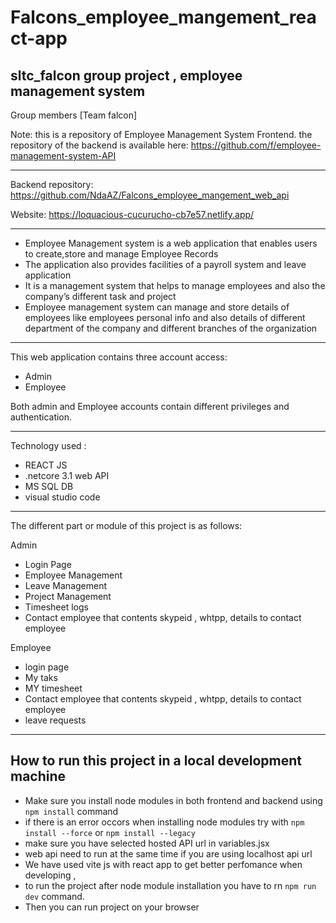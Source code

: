 # Falcons_employee_mangement_react-app
sltc_falcon  group project  , employee management system
 -----------
 Group members [Team falcon]




Note: this is a repository of Employee Management System Frontend. the repository of the backend is available here: https://github.com/f/employee-management-system-API

-------------
Backend repository: https://github.com/NdaAZ/Falcons_employee_mangement_web_api

Website: https://loquacious-cucurucho-cb7e57.netlify.app/

-------------

- Employee Management system is a web application that enables users to create,store and manage Employee Records
- The application also provides facilities of a payroll system and leave application
- It is a management system that helps to manage employees and also the company’s different task and project
- Employee management system can manage and store details of employees like employees personal info and also details of different department of the company and different branches of the organization

-------------

This web application contains three account access:
- Admin
- Employee

Both admin and Employee accounts contain different privileges and authentication.

-------------
Technology used :
- REACT JS
- .netcore 3.1 web API 
- MS SQL DB
- visual studio code
-------------

The different part or module of this project is as follows:

Admin
- Login Page
- Employee Management 
- Leave Management
- Project Management
- Timesheet logs
- Contact employee that contents skypeid , whtpp, details to contact employee

Employee
- login page
- My taks
- MY timesheet
- Contact employee that contents skypeid , whtpp, details to contact employee
- leave requests

-------------

## How to run this project in a local development machine
* Make sure you install node modules in both frontend and backend using `npm install` command
* if there is an error occors when installing node modules try with  `npm install --force` or `npm install --legacy`
* make sure you have selected hosted API url in variables.jsx 
* web api need to run at the same time if you are using localhost api url 
* We have used vite js with react app to get better perfomance when developing , 
* to run the project after node module installation you have to rn `npm run dev` command.
* Then you can run project on your browser 

```

```
